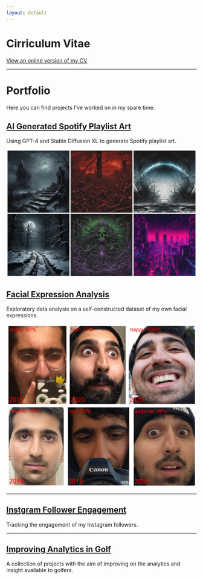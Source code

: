 ```yaml
---
layout: default
---
```



# Cirriculum Vitae

[View an online version of my CV](./cv/index.html)

---

# Portfolio

Here you can find projects I've worked on in my spare time.



## [AI Generated Spotify Playlist Art](/portfolio/playlist-art.html)

Using GPT-4 and Stable Diffusion XL to generate Spotify playlist art.

<a href="/portfolio/playlist-art.html">
  <img src="/assets/img/playlist_art/playlist_art.jpg" alt="Playlist Art">
</a>

<br>

## [Facial Expression Analysis](/portfolio/expression-analysis.html)

Exploratory data analysis on a self-constructed dataset of my own facial expressions.

<a href="/portfolio/expression-analysis.html">
  <img src="/assets/img/facial_expressions/mostpotent.jpg" alt="Facial Expression Analysis">
</a>

---

## [Instgram Follower Engagement](/portfolio/follower-engagement.html)

Tracking the engagement of my Instagram followers.

---

## [Improving Analytics in Golf](/portfolio/golf-analytics.html)

A collection of projects with the aim of improving on the analytics and insight available to golfers.
